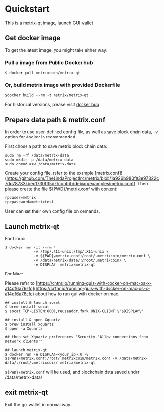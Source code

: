 # Quickstart

This is a metrix-qt image, launch GUI wallet

## Get docker image

To get the latest image, you might take either way:

### Pull a image from Public Docker hub

```
$ docker pull metrixcoin/metrix-qt
```

### Or, build metrix image with provided Dockerfile

```
$docker build --rm -t metrix/metrix-qt .
```

For historical versions, please visit [docker hub](https://hub.docker.com/r/metrix/metrix-qt/)

## Prepare data path & metrix.conf

In order to use user-defined config file, as well as save block chain data, -v option for docker is recommended.

First chose a path to save metrix block chain data:

```
sudo rm -rf /data/metrix-data
sudo mkdir -p /data/metrix-data
sudo chmod a+w /data/metrix-data
```

Create your config file, refer to the example [metrix.conf]!(https://github.com/TheLindaProjectInc/metrix/blob/1a926b980f03e97322c7dd787835bec1730f35d2/contrib/debian/examples/metrix.conf). Then please create the file ${PWD}/metrix.conf with content:

```
rpcuser=metrix
rpcpassword=metrixtest
```

User can set their own config file on demands.

## Launch metrix-qt

For Linux:

```
$ docker run -it --rm \
             -v /tmp/.X11-unix:/tmp/.X11-unix \
             -v ${PWD}/metrix.conf:/root/.metrixcoin/metrix.conf \
             -v /data/metrix-data/:/root/.metrixcoin/ \
             -e DISPLAY  metrix/metrix-qt
```

For Mac:

Please refer to
[https://cntnr.io/running-guis-with-docker-on-mac-os-x-a14df6a76efc](https://cntnr.io/running-guis-with-docker-on-mac-os-x-a14df6a76efc) about how to run gui with docker on mac.

```
## install & launch socat
$ brew install socat
$ socat TCP-LISTEN:6000,reuseaddr,fork UNIX-CLIENT:\"$DISPLAY\"

## install & open Xquartz
$ brew install xquartz
$ open -a Xquartz

## then set Xquartz preferences "Security-'Allow connections from network clients'"

## launch metrix-qt 
$ docker run -e DISPLAY=<your_ip>:0 -v ${PWD}/metrix.conf:/root/.metrixcoin/metrix.conf -v /data/metrix-data/:/root/.metrixcoin/ metrix/metrix-qt

```


`${PWD}/metrix.conf` will be used, and blockchain data saved under /data/metrix-data/


## exit metrix-qt

Exit the gui wallet in normal way.


